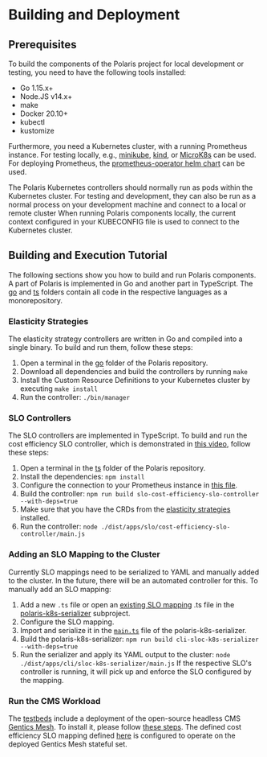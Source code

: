 # Building and Deployment


## Prerequisites

To build the components of the Polaris project for local development or testing, you need to have the following tools installed:

* Go 1.15.x+
* Node.JS v14.x+
* make
* Docker 20.10+
* kubectl
* kustomize

Furthermore, you need a Kubernetes cluster, with a running Prometheus instance.
For testing locally, e.g., [minikube](https://minikube.sigs.k8s.io/docs/), [kind](https://kind.sigs.k8s.io/), or [MicroK8s](https://microk8s.io/) can be used.
For deploying Prometheus, the [prometheus-operator helm chart](https://github.com/helm/charts/tree/master/stable/prometheus-operator) can be used.

The Polaris Kubernetes controllers should normally run as pods within the Kubernetes cluster.
For testing and development, they can also be run as a normal process on your development machine and connect to a local or remote cluster
When running Polaris components locally, the current context configured in your KUBECONFIG file is used to connect to the Kubernetes cluster.


## Building and Execution Tutorial

The following sections show you how to build and run Polaris components.
A part of Polaris is implemented in Go and another part in TypeScript.
The [go](https://github.com/SLOCloud/SLOC/tree/master/go) and [ts](https://github.com/SLOCloud/SLOC/tree/master/ts) folders contain all code in the respective languages as a monorepository.


### Elasticity Strategies

The elasticity strategy controllers are written in Go and compiled into a single binary.
To build and run them, follow these steps:

1. Open a terminal in the [go](https://github.com/SLOCloud/SLOC/tree/master/go) folder of the Polaris repository.
1. Download all dependencies and build the controllers by running
```make```
1. Install the Custom Resource Definitions to your Kubernetes cluster by executing
```make install```
1. Run the controller:
```./bin/manager```


### SLO Controllers

The SLO controllers are implemented in TypeScript.
To build and run the cost efficiency SLO controller, which is demonstrated in [this video](https://www.youtube.com/watch?v=33P3YGOmnyI), follow these steps:

1. Open a terminal in the [ts](https://github.com/SLOCloud/SLOC/tree/master/ts) folder of the Polaris repository.
1. Install the dependencies:
```npm install```
1. Configure the connection to your Prometheus instance in [this file](https://github.com/SLOCloud/SLOC/tree/master/ts/apps/slo/cost-efficiency-slo-controller/src/main.ts).
1. Build the controller:
```npm run build slo-cost-efficiency-slo-controller --with-deps=true```
1. Make sure that you have the CRDs from the [elasticity strategies](#elasticity-strategies) installed.
1. Run the controller:
```node ./dist/apps/slo/cost-efficiency-slo-controller/main.js```


### Adding an SLO Mapping to the Cluster

Currently SLO mappings need to be serialized to YAML and manually added to the cluster.
In the future, there will be an automated controller for this.
To manually add an SLO mapping:

1. Add a new `.ts` file or open an [existing SLO mapping](https://github.com/SLOCloud/SLOC/tree/master/ts/apps/cli/sloc-k8s-serializer/src/app) .ts file in the [polaris-k8s-serializer](https://github.com/SLOCloud/SLOC/tree/master/ts/apps/cli/sloc-k8s-serializer) subproject.
1. Configure the SLO mapping.
1. Import and serialize it in the [`main.ts`](https://github.com/SLOCloud/SLOC/tree/master/ts/apps/cli/sloc-k8s-serializer/src/main.ts) file of the polaris-k8s-serializer.
1. Build the polaris-k8s-serializer:
```npm run build cli-sloc-k8s-serializer --with-deps=true```
1. Run the serializer and apply its YAML output to the cluster:
```node ./dist/apps/cli/sloc-k8s-serializer/main.js```
If the respective SLO's controller is running, it will pick up and enforce the SLO configured by the mapping.


### Run the CMS Workload

The [testbeds](https://github.com/SLOCloud/SLOC/tree/master/testbeds) include a deployment of the open-source headless CMS [Gentics Mesh](https://getmesh.io).
To install it, please follow [these steps](https://github.com/SLOCloud/SLOC/tree/master/testbeds/kubernetes/gentics-mesh).
The defined cost efficiency SLO mapping defined [here](https://github.com/SLOCloud/SLOC/tree/master/ts/apps/cli/sloc-k8s-serializer/src/app/cost-efficiency.slo.ts) is configured to operate on the deployed Gentics Mesh stateful set.
